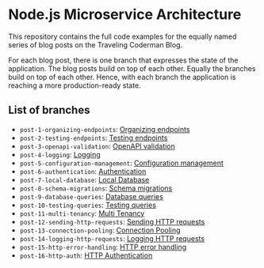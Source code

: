 # Node.js Microservice Architecture

This repository contains the full code examples for the equally named series of blog posts on the Traveling Coderman Blog.

For each blog post, there is one branch that expresses the state of the application.
The blog posts build on top of each other.
Equally the branches build on top of each other.
Hence, with each branch the application is reaching a more production-ready state.

## List of branches

- `post-1-organizing-endpoints`: [Organizing endpoints](https://traveling-coderman.net/code/node-architecture/organizing-endpoints/)
- `post-2-testing-endpoints`: [Testing endpoints](https://traveling-coderman.net/code/node-architecture/testing-endpoints/)
- `post-3-openapi-validation`: [OpenAPI validation](https://traveling-coderman.net/code/node-architecture/openapi-input-validation/)
- `post-4-logging`: [Logging](https://traveling-coderman.net/code/node-architecture/logging/)
- `post-5-configuration-management`: [Configuration management](https://traveling-coderman.net/code/node-architecture/configuration-management/)
- `post-6-authentication`: [Authentication](https://traveling-coderman.net/code/node-architecture/authentication/)
- `post-7-local-database`: [Local Database](https://traveling-coderman.net/code/node-architecture/local-database/)
- `post-8-schema-migrations`: [Schema migrations](https://traveling-coderman.net/code/node-architecture/schema-migrations/)
- `post-9-database-queries`: [Database queries](https://traveling-coderman.net/code/node-architecture/database-queries/)
- `post-10-testing-queries`: [Testing queries](https://traveling-coderman.net/code/node-architecture/testing-queries/)
- `post-11-multi-tenancy`: [Multi Tenancy](https://traveling-coderman.net/code/node-architecture/multi-tenancy/)
- `post-12-sending-http-requests`: [Sending HTTP requests](https://traveling-coderman.net/code/node-architecture/sending-http-requests/)
- `post-13-connection-pooling`: [Connection Pooling](https://traveling-coderman.net/code/node-architecture/connection-pooling/)
- `post-14-logging-http-requests`: [Logging HTTP requests](https://traveling-coderman.net/code/node-architecture/logging-http-requests/)
- `post-15-http-error-handling`: [HTTP error handling](https://traveling-coderman.net/code/node-architecture/axios-error-handling/)
- `post-16-http-auth`: [HTTP Authentication](https://traveling-coderman.net/code/node-architecture/http-auth/)
